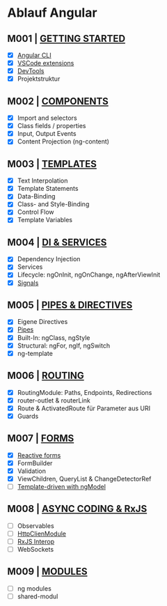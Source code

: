 # Ablauf Angular

## M001 | [GETTING STARTED](https://angular.dev/guide/setup-local)

-   [x] [Angular CLI](https://angular.dev/tools/cli)
-   [x] [VSCode extensions](https://marketplace.visualstudio.com/search?term=angular+essentials&target=VSCode)
-   [x] [DevTools](https://angular.dev/tools/devtools)
-   [x] Projektstruktur

## M002 | [COMPONENTS](https://angular.dev/guide/components)

-   [x] Import and selectors
-   [x] Class fields / properties
-   [x] Input, Output Events
-   [x] Content Projection (ng-content)

## M003 | [TEMPLATES](https://angular.dev/guide/templates)

-   [x] Text Interpolation
-   [x] Template Statements
-   [x] Data-Binding
-   [x] Class- and Style-Binding
-   [x] Control Flow
-   [x] Template Variables

## M004 | [DI & SERVICES](https://angular.dev/guide/di)

-   [x] Dependency Injection
-   [x] Services
-   [x] Lifecycle: ngOnInit, ngOnChange, ngAfterViewInit
-   [x] [Signals](https://angular.dev/guide/signals)

## M005 | [PIPES & DIRECTIVES](https://angular.dev/guide/built-in-directives)

-   [x] Eigene Directives
-   [x] [Pipes](https://angular.dev/guide/pipes)
-   [x] Built-In: ngClass, ngStyle
-   [x] Structural: ngFor, ngIf, ngSwitch
-   [x] ng-template

## M006 | [ROUTING](https://angular.dev/guide/routing)

-   [x] RoutingModule: Paths, Endpoints, Redirections
-   [x] router-outlet & routerLink
-   [x] Route & ActivatedRoute für Parameter aus URI
-   [x] Guards

## M007 | [FORMS](https://angular.dev/guide/forms)

-   [x] [Reactive forms](https://angular.dev/guide/forms/reactive-forms)
-   [x] FormBuilder
-   [x] Validation
-   [x] ViewChildren, QueryList<ElementRef> & ChangeDetectorRef
-   [ ] [Template-driven with ngModel](https://angular.dev/guide/forms/template-driven-forms)

## M008 | [ASYNC CODING & RxJS](https://rxjs.dev/)

-   [ ] Observables
-   [ ] [HttpClienModule](https://angular.dev/guide/http)
-   [ ] [RxJS Interop](https://angular.dev/guide/signals/rxjs-interop)
-   [ ] WebSockets

## M009 | [MODULES](https://angular.dev/guide/understanding-angular-overview)

-   [ ] ng modules
-   [ ] shared-modul

<!--
## M0XX | [TESTING](https://angular.dev/guide/testing)

## M0XX | [PERFORMANCE](https://angular.dev/guide/performance)

## M0XX | [I18N](https://angular.dev/guide/i18n)

## M0XX | [ANIMATIONS](https://angular.dev/guide/animations)

## M0XX | [MATERIAL](https://material.angular.io/)

-->
